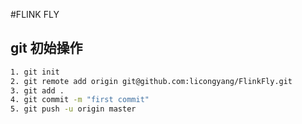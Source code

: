 #FLINK FLY

## git 初始操作

```bash
1. git init 
2. git remote add origin git@github.com:licongyang/FlinkFly.git
3. git add .
4. git commit -m "first commit"
5. git push -u origin master
```
